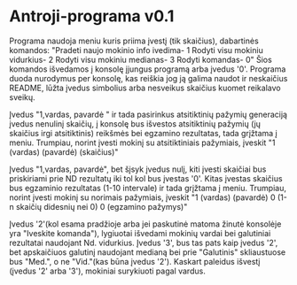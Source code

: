 # Antroji-programa v0.1
Programa naudoja meniu kuris priima įvestį (tik skaičius), dabartinės komandos:
"Pradeti naujo mokinio info ivedima- 1
Rodyti visu mokiniu vidurkius- 2
Rodyti visu mokiniu medianas- 3
Rodyti komandas- 0"
Šios komandos išvedamos į konsolę įjungus programą arba įvedus '0'.
Programa duoda nurodymus per konsolę, kas reiškia jog ją galima naudot ir neskaičius README, lūžta įvedus simbolius arba nesveikus skaičius kuomet reikalavo sveikų.

  Įvedus "1,vardas, pavardė " ir tada pasirinkus atsitiktinių pažymių generaciją įvedus nenulinį skaičių,
  į konsolę bus išvestos atsitiktinių pažymių (jų skaičius irgi atsitiktinis) reikšmės bei egzamino rezultatas, tada grįžtama į meniu.
       Trumpiau, norint įvesti mokinį su atsitiktiniais pažymiais, įveskit "1 (vardas) (pavardė) (skaičius)"
       
  Įvedus "1,vardas, pavardė", bet šįsyk įvedus nulį, kiti įvesti skaičiai bus priskiriami prie ND rezultatų iki tol kol bus įvestas '0'.
  Kitas įvestas skaičius bus egzaminio rezultatas (1-10 intervale) ir tada grįžtama į meniu.
      Trumpiau, norint įvesti mokinį su norimais pažymiais, įveskit "1 (vardas) (pavardė) 0 (1-n skaičių didesnių nei 0) 0 (egzamino pažymys)"
      
 Įvedus '2'(kol esama pradžioje arba jei paskutinė matoma žinutė konsolėje yra "Iveskite komanda"), lygiuotai išvedami mokinių vardai bei galutiniai rezultatai naudojant Nd. vidurkius. 
 Įvedus '3', bus tas pats kaip įvedus '2', bet apskaičiuos galutinį naudojant medianą bei prie "Galutinis" skliaustuose bus "Med.", o ne "Vid."(kas būna įvedus '2').
Kaskart paleidus išvestį (įvedus '2' arba '3'), mokiniai surykiuoti pagal vardus.
